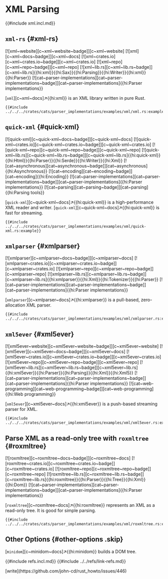 # XML Parsing

{{#include xml.incl.md}}

## `xml-rs` {#xml-rs}

[![xml~website][c~xml~website~badge]][c~xml~website] [![xml][c~xml~docs~badge]][c~xml~docs] [![xml~crates.io][c~xml~crates.io~badge]][c~xml~crates.io] [![xml~repo][c~xml~repo~badge]][c~xml~repo] [![xml~lib.rs][c~xml~lib.rs~badge]][c~xml~lib.rs]{{hi:xml}}{{hi:Sax}}{{hi:Parsing}}{{hi:Writer}}{{hi:xml}}{{hi:Parser}} [![cat~parser-implementations][cat~parser-implementations~badge]][cat~parser-implementations]{{hi:Parser implementations}}

[`xml`][c~xml~docs]↗{{hi:xml}} is an XML library written in pure Rust.

```rust,editable
{{#include ../../../crates/cats/parser_implementations/examples/xml/xml.rs:example}}
```

## `quick-xml` {#quick-xml}

[![quick-xml][c~quick-xml~docs~badge]][c~quick-xml~docs] [![quick-xml~crates.io][c~quick-xml~crates.io~badge]][c~quick-xml~crates.io] [![quick-xml~repo][c~quick-xml~repo~badge]][c~quick-xml~repo] [![quick-xml~lib.rs][c~quick-xml~lib.rs~badge]][c~quick-xml~lib.rs]{{hi:quick-xml}}{{hi:Html}}{{hi:Parser}}{{hi:Serde}}{{hi:Writer}}{{hi:Xml}} [![cat~asynchronous][cat~asynchronous~badge]][cat~asynchronous]{{hi:Asynchronous}} [![cat~encoding][cat~encoding~badge]][cat~encoding]{{hi:Encoding}} [![cat~parser-implementations][cat~parser-implementations~badge]][cat~parser-implementations]{{hi:Parser implementations}} [![cat~parsing][cat~parsing~badge]][cat~parsing]{{hi:Parsing tools}}

[`quick-xml`][c~quick-xml~docs]↗{{hi:quick-xml}} is a high-performance XML reader and writer. [`quick-xml`][c~quick-xml~docs]↗{{hi:quick-xml}} is fast for streaming.

```rust,editable
{{#include ../../../crates/cats/parser_implementations/examples/xml/quick-xml.rs:example}}
```

## `xmlparser` {#xmlparser}

[![xmlparser][c~xmlparser~docs~badge]][c~xmlparser~docs] [![xmlparser~crates.io][c~xmlparser~crates.io~badge]][c~xmlparser~crates.io] [![xmlparser~repo][c~xmlparser~repo~badge]][c~xmlparser~repo] [![xmlparser~lib.rs][c~xmlparser~lib.rs~badge]][c~xmlparser~lib.rs]{{hi:xmlparser}}{{hi:Xml}}{{hi:Tokenizer}}{{hi:Parser}} [![cat~parser-implementations][cat~parser-implementations~badge]][cat~parser-implementations]{{hi:Parser implementations}}

[`xmlparser`][c~xmlparser~docs]↗{{hi:xmlparser}} is a pull-based, zero-allocation XML parser.

```rust,editable
{{#include ../../../crates/cats/parser_implementations/examples/xml/xmlparser.rs:example}}
```

## `xml5ever` {#xml5ever}

[![xml5ever~website][c~xml5ever~website~badge]][c~xml5ever~website] [![xml5ever][c~xml5ever~docs~badge]][c~xml5ever~docs] [![xml5ever~crates.io][c~xml5ever~crates.io~badge]][c~xml5ever~crates.io] [![xml5ever~repo][c~xml5ever~repo~badge]][c~xml5ever~repo] [![xml5ever~lib.rs][c~xml5ever~lib.rs~badge]][c~xml5ever~lib.rs]{{hi:xml5ever}}{{hi:Parser}}{{hi:Parsing}}{{hi:Xml}}{{hi:Xml5}} [![cat~parser-implementations][cat~parser-implementations~badge]][cat~parser-implementations]{{hi:Parser implementations}} [![cat~web-programming][cat~web-programming~badge]][cat~web-programming]{{hi:Web programming}}

[`xml5ever`][c~xml5ever~docs]↗{{hi:xml5ever}} is a push-based streaming parser for XML.

```rust,editable
{{#include ../../../crates/cats/parser_implementations/examples/xml/xml5ever.rs:example}}
```

## Parse XML as a read-only tree with `roxmltree` {#roxmltree}

[![roxmltree][c~roxmltree~docs~badge]][c~roxmltree~docs] [![roxmltree~crates.io][c~roxmltree~crates.io~badge]][c~roxmltree~crates.io] [![roxmltree~repo][c~roxmltree~repo~badge]][c~roxmltree~repo] [![roxmltree~lib.rs][c~roxmltree~lib.rs~badge]][c~roxmltree~lib.rs]{{hi:roxmltree}}{{hi:Parser}}{{hi:Tree}}{{hi:Xml}}{{hi:Dom}} [![cat~parser-implementations][cat~parser-implementations~badge]][cat~parser-implementations]{{hi:Parser implementations}}

[`roxmltree`][c~roxmltree~docs]↗{{hi:roxmltree}} represents an XML as a read-only tree. It is good for simple parsing.

```rust,editable
{{#include ../../../crates/cats/parser_implementations/examples/xml/roxmltree.rs:example}}
```

## Other Options {#other-options .skip}

[`minidom`][c~minidom~docs]↗{{hi:minidom}} builds a DOM tree.

{{#include refs.incl.md}}
{{#include ../../refs/link-refs.md}}

<div class="hidden">
[write](https://github.com/john-cd/rust_howto/issues/446)
</div>
